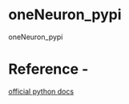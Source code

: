 # oneNeuron_pypi
oneNeuron_pypi


# Reference -
[official python docs](https://packaging.python.org/tutorials/packaging-projects/)
